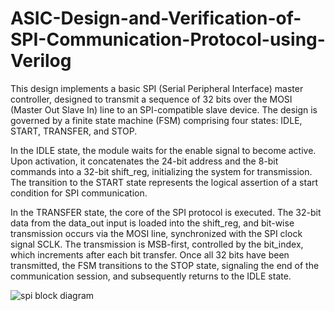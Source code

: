 # ASIC-Design-and-Verification-of-SPI-Communication-Protocol-using-Verilog

This design implements a basic SPI (Serial Peripheral Interface) master controller, designed to transmit a sequence of 32 bits over the MOSI (Master Out Slave In) line to an SPI-compatible slave device. The design is governed by a finite state machine (FSM) comprising four states: IDLE, START, TRANSFER, and STOP.

In the IDLE state, the module waits for the enable signal to become active. Upon activation, it concatenates the 24-bit address and the 8-bit commands into a 32-bit shift_reg, initializing the system for transmission. The transition to the START state represents the logical assertion of a start condition for SPI communication.

In the TRANSFER state, the core of the SPI protocol is executed. The 32-bit data from the data_out input is loaded into the shift_reg, and bit-wise transmission occurs via the MOSI line, synchronized with the SPI clock signal SCLK. The transmission is MSB-first, controlled by the bit_index, which increments after each bit transfer. Once all 32 bits have been transmitted, the FSM transitions to the STOP state, signaling the end of the communication session, and subsequently returns to the IDLE state.


![spi block diagram](https://github.com/user-attachments/assets/08069f77-d33d-48ec-907c-ccd86b0505ad)
